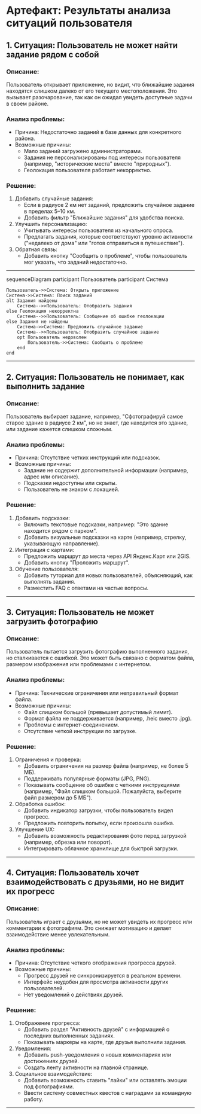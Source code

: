 # Артефакт: Результаты анализа ситуаций пользователя

## 1. Ситуация: Пользователь не может найти задание рядом с собой
### Описание:
Пользователь открывает приложение, но видит, что ближайшие задания находятся слишком далеко от его текущего местоположения. Это вызывает разочарование, так как он ожидал увидеть доступные задачи в своем районе.

### Анализ проблемы:
- Причина: Недостаточно заданий в базе данных для конкретного района.
- Возможные причины:
  - Мало заданий загружено администраторами.
  - Задания не персонализированы под интересы пользователя (например, "исторические места" вместо "природных").
  - Геолокация пользователя работает некорректно.

### Решение:
1. Добавить случайные задания:
   - Если в радиусе 2 км нет заданий, предложить случайное задание в пределах 5–10 км.
   - Добавить фильтр "Ближайшие задания" для удобства поиска.
2. Улучшить персонализацию:
   - Учитывать интересы пользователя из начального опроса.
   - Предлагать задания, которые соответствуют уровню активности ("недалеко от дома" или "готов отправиться в путешествие").
3. Обратная связь:
   - Добавить кнопку "Сообщить о проблеме", чтобы пользователь мог указать, что заданий недостаточно.
  
---

sequenceDiagram
    participant Пользователь
    participant Система

    Пользователь->>Система: Открыть приложение
    Система->>Система: Поиск заданий
    alt Задания найдены
        Система-->>Пользователь: Отобразить задания
    else Геолокация некорректна
        Система-->>Пользователь: Сообщение об ошибке геолокации
    else Задания не найдены
        Система->>Система: Предложить случайное задание
        Система-->>Пользователь: Отобразить случайное задание
        opt Пользователь недоволен
            Пользователь->>Система: Сообщить о проблеме
        end
    end

---

## 2. Ситуация: Пользователь не понимает, как выполнить задание
### Описание:
Пользователь выбирает задание, например, "Сфотографируй самое старое здание в радиусе 2 км", но не знает, где находится это здание, или задание кажется слишком сложным.

### Анализ проблемы:
- Причина: Отсутствие четких инструкций или подсказок.
- Возможные причины:
  - Задание не содержит дополнительной информации (например, адрес или описание).
  - Подсказки недоступны или скрыты.
  - Пользователь не знаком с локацией.

### Решение:
1. Добавить подсказки:
   - Включить текстовые подсказки, например: "Это здание находится рядом с парком".
   - Добавить визуальные подсказки на карте (например, стрелку, указывающую направление).
2. Интеграция с картами:
   - Предложить маршрут до места через API Яндекс.Карт или 2GIS.
   - Добавить кнопку "Проложить маршрут".
3. Обучение пользователя:
   - Добавить туториал для новых пользователей, объясняющий, как выполнять задания.
   - Разместить FAQ с ответами на частые вопросы.

---

## 3. Ситуация: Пользователь не может загрузить фотографию
### Описание:
Пользователь пытается загрузить фотографию выполненного задания, но сталкивается с ошибкой. Это может быть связано с форматом файла, размером изображения или проблемами с интернетом.

### Анализ проблемы:
- Причина: Технические ограничения или неправильный формат файла.
- Возможные причины:
  - Файл слишком большой (превышает допустимый лимит).
  - Формат файла не поддерживается (например, .heic вместо .jpg).
  - Проблемы с интернет-соединением.
  - Отсутствие четкой инструкции по загрузке.

### Решение:
1. Ограничения и проверка:
   - Добавить ограничения на размер файла (например, не более 5 МБ).
   - Поддерживать популярные форматы (JPG, PNG).
   - Показывать сообщение об ошибке с четкими инструкциями (например, "Файл слишком большой. Пожалуйста, выберите файл размером до 5 МБ").
2. Обработка ошибок:
   - Добавить индикатор загрузки, чтобы пользователь видел прогресс.
   - Предложить повторить попытку, если произошла ошибка.
3. Улучшение UX:
   - Добавить возможность редактирования фото перед загрузкой (например, обрезка или поворот).
   - Интегрировать облачное хранилище для быстрой загрузки.

---

## 4. Ситуация: Пользователь хочет взаимодействовать с друзьями, но не видит их прогресс
### Описание:
Пользователь играет с друзьями, но не может увидеть их прогресс или комментарии к фотографиям. Это снижает мотивацию и делает взаимодействие менее увлекательным.
### Анализ проблемы:
- Причина: Отсутствие четкого отображения прогресса друзей.
- Возможные причины:
  - Прогресс друзей не синхронизируется в реальном времени.
  - Интерфейс неудобен для просмотра активности других пользователей.
  - Нет уведомлений о действиях друзей.

### Решение:
1. Отображение прогресса:
   - Добавить раздел "Активность друзей" с информацией о последних выполненных заданиях.
   - Показывать маркеры на карте, где друзья выполнили задания.
2. Уведомления:
   - Добавить push-уведомления о новых комментариях или достижениях друзей.
   - Создать ленту активности на главной странице.
3. Социальное взаимодействие:
   - Добавить возможность ставить "лайки" или оставлять эмоции под фотографиями.
   - Ввести систему совместных квестов с наградами за командную работу.

---
